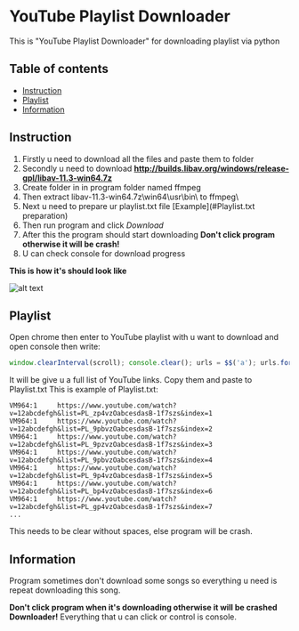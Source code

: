 # YouTube Playlist Downloader

This is "YouTube Playlist Downloader" for downloading playlist via python

## Table of contents

* [Instruction](#instruction)
* [Playlist](#Playlist)
* [Information](#information)

## Instruction

1. Firstly u need to download all the files and paste them to folder
2. Secondly u need to download **http://builds.libav.org/windows/release-gpl/libav-11.3-win64.7z**
3. Create folder in in program folder named ffmpeg
4. Then extract libav-11.3-win64.7z\win64\usr\bin\ to ffmpeg\
5. Next u need to prepare ur playlist.txt file [Example](#Playlist.txt preparation)
6. Then run program and click *Download*
7. After this the program should start downloading **Don't click program otherwise it will be crash!**
8. U can check console for download progress

**This is how it's should look like**

![alt text](https://i.imgur.com/AEFCGgg.png)


## Playlist

Open chrome then enter to YouTube playlist with u want to download and open console then write:
```javascript
window.clearInterval(scroll); console.clear(); urls = $$('a'); urls.forEach(function(v,i,a){if (v.id=="video-title"){console.log('\t'+v.href+'\t')}});
```
It will be give u a full list of YouTube links. Copy them and paste to Playlist.txt 
This is example of Playlist.txt:
```text
VM964:1 	https://www.youtube.com/watch?v=12abcdefgh&list=PL_zp4vzOabcesdasB-1f7szs&index=1
VM964:1 	https://www.youtube.com/watch?v=12abcdefgh&list=PL_9pbvzOabcesdasB-1f7szs&index=2
VM964:1 	https://www.youtube.com/watch?v=12abcdefgh&list=PL_9pzvzOabcesdasB-1f7szs&index=3
VM964:1 	https://www.youtube.com/watch?v=12abcdefgh&list=PL_9pbvzOabcesdasB-1f7szs&index=4
VM964:1 	https://www.youtube.com/watch?v=12abcdefgh&list=PL_9p4vzOabcesdasB-1f7szs&index=5
VM964:1 	https://www.youtube.com/watch?v=12abcdefgh&list=PL_bp4vzOabcesdasB-1f7szs&index=6
VM964:1 	https://www.youtube.com/watch?v=12abcdefgh&list=PL_gp4vzOabcesdasB-1f7szs&index=7
...
```
This needs to be clear without spaces, else program will be crash.

## Information

Program sometimes don't download some songs so everything u need is repeat downloading this song.

**Don't click program when it's downloading otherwise it will be crashed Downloader!**
Everything that u can click or control is console.
